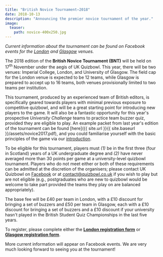 ```yaml
---
title: "British Novice Tournament–2018"
date: 2018-10-13
description: "Announcing the premier novice tournament of the year."
image:
  teaser:
    path: novice-400x250.jpg
---
```


_Current information about the tournament can be found on Facebook events for the [London](https://www.facebook.com/events/170074193930763/) and [Glasgow](https://www.facebook.com/events/1875498059224145/) venues._

The 2018 edition of the **British Novice Tournament (BNT)** will be held on 17<sup>th</sup> November under the aegis of UK Quizbowl. This year, there will be two venues: Imperial College, London, and University of Glasgow. The field cap for the London venue is expected to be 12 teams, while Glasgow is prepared to accept up to 16 teams, both venues provisionally limited to two teams per institution.

This tournament, produced by an experienced team of British editors, is specifically geared towards players with minimal previous exposure to competitive quizbowl, and will be a great starting point for introducing new players to the game. It will also be a fantastic opportunity for this year's prospective _University Challenge_ teams to practice team buzzer quiz, provided they are eligible to play. An example packet from last year's edition of the tournament can be found [here]({{ site.url }}{{ site.baseurl }}/assets/novice2017.pdf), and you could familiarise yourself with the basic principles of the game via our [introduction](/resources/intro-to-qb).

To be eligible for this tournament, players must _(1)_ be in the first three (four in Scotland) years of a UK undergraduate degree and _(2)_ have never averaged more than 30 points per game at a university-level quizbowl tournament. Players who do not meet either or both of these requirements can be admitted at the discretion of the organisers; please contact UK Quizbowl on [Facebook](https://www.facebook.com/quizbowluk/) or at <contact@quizbowl.co.uk> if you wish to play but are not eligible (e.g., postgraduates who are new to quizbowl would be welcome to take part provided the teams they play on are balanced appropriately).

The base fee will be £40 per team in London, with a £10 discount for bringing a set of buzzers and £50 per team in Glasgow, each with a £10 discount for bringing a set of buzzers and a £10 discount if your university hasn't played in the British Student Quiz Championships in the last five years.

To register, please complete either the [**London registration form**](https://docs.google.com/forms/d/1RvbimUAmF6N_BZzWpIa6JJDvm0feNkSKKJCEprGMQkE/) or [**Glasgow registration form**](https://docs.google.com/forms/d/1BvBkljBsUFJd79bICuQgoQOhtW0VsPS5LkMIbFEC5KA).

More current information will appear on Facebook events. We are very much looking forward to seeing you at the tournament!
